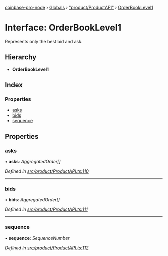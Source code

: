 [coinbase-pro-node](../README.md) › [Globals](../globals.md) › ["product/ProductAPI"](../modules/_product_productapi_.md) › [OrderBookLevel1](_product_productapi_.orderbooklevel1.md)

# Interface: OrderBookLevel1

Represents only the best bid and ask.

## Hierarchy

- **OrderBookLevel1**

## Index

### Properties

- [asks](_product_productapi_.orderbooklevel1.md#asks)
- [bids](_product_productapi_.orderbooklevel1.md#bids)
- [sequence](_product_productapi_.orderbooklevel1.md#sequence)

## Properties

### asks

• **asks**: _AggregatedOrder[]_

_Defined in [src/product/ProductAPI.ts:110](https://github.com/bennyn/coinbase-pro-node/blob/6dc414a/src/product/ProductAPI.ts#L110)_

---

### bids

• **bids**: _AggregatedOrder[]_

_Defined in [src/product/ProductAPI.ts:111](https://github.com/bennyn/coinbase-pro-node/blob/6dc414a/src/product/ProductAPI.ts#L111)_

---

### sequence

• **sequence**: _SequenceNumber_

_Defined in [src/product/ProductAPI.ts:112](https://github.com/bennyn/coinbase-pro-node/blob/6dc414a/src/product/ProductAPI.ts#L112)_
